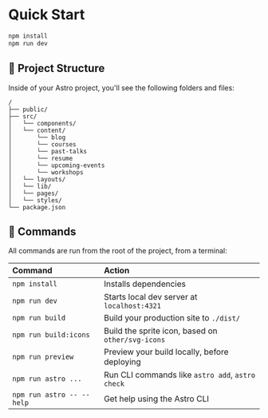 # Quick Start

```sh
npm install
npm run dev
```

## 🚀 Project Structure

Inside of your Astro project, you'll see the following folders and files:

```text
/
├── public/
├── src/
│   └── components/
│   └── content/
│       └── blog
│       └── courses
│       └── past-talks
│       └── resume
│       └── upcoming-events
│       └── workshops
│   └── layouts/
│   └── lib/
│   └── pages/
│   └── styles/
└── package.json
```

## 🧞 Commands

All commands are run from the root of the project, from a terminal:

| Command                   | Action                                            |
| :------------------------ | :------------------------------------------------ |
| `npm install`             | Installs dependencies                             |
| `npm run dev`             | Starts local dev server at `localhost:4321`       |
| `npm run build`           | Build your production site to `./dist/`           |
| `npm run build:icons`     | Build the sprite icon, based on `other/svg-icons` |
| `npm run preview`         | Preview your build locally, before deploying      |
| `npm run astro ...`       | Run CLI commands like `astro add`, `astro check`  |
| `npm run astro -- --help` | Get help using the Astro CLI                      |
